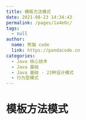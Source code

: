 ```yaml
---
title: 模板方法模式
date: 2021-08-23 14:34:43
permalink: /pages/1a4e0c/
tags: 
  - null
author: 
  name: 熊猫 code
  link: https://pandacode.cn
categories: 
  - Java 核心技术
  - Java 基础
  - Java 基础 - 23种设计模式
  - 行为型模式
---
```


# 模板方法模式